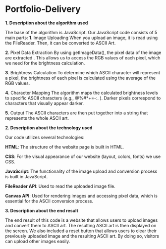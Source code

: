 # Portfolio-Delivery

**1. Description about the algorithm used**

The base of the algorithm is JavaScript. Our JavaScript code consists of 5 main parts:
**1**. Image Uploading
   When you upload an image, it is read using the FileReader. Then, it can be converted to ASCII Art.

**2**. Pixel Data Extraction
   By using getImageData(), the pixel data of the image are extracted . This allows us to access the RGB values of each pixel, which we need for the brightness calculation.

**3**. Brightness Calculation
   To determine which ASCII character will represent a pixel, the brightness of each pixel is calculated using the average of the RGB values.

**4**. Character Mapping
   The algorithm maps the calculated brightness levels to specific ASCII characters (e.g., @%#*+=-:. ). Darker pixels correspond to characters that visually appear darker.

**5**. Output
   The ASCII characters are then put together into a string that represents the whole ASCII art.

**2. Description about the technology used**

Our code utilizes several technologies:

**HTML**: The structure of the website page is built in HTML.

**CSS**: For the visual appearance of our website (layout, colors, fonts) we use CSS.

**JavaScript**: The functionality of the image upload and conversion process is built in JavaScript. 

**FileReader API**: Used to read the uploaded image file.

**Canvas API**: Used for rendering images and accessing pixel data, which is essential for the ASCII conversion process.

**3. Description about the end result**

The end result of this code is a website that allows users to upload images and convert them to ASCII art. The resulting ASCII art is then displayed on the screen. We also included a reset button that allows users to clear their previously uploaded image and the resulting ASCII art. By doing so, visitors can upload other images easily.


